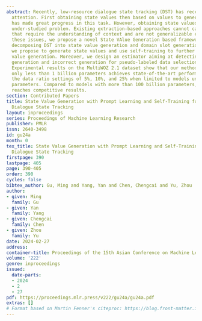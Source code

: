 ```yaml
---
abstract: Recently, low-resource dialogue state tracking (DST) has received increasing
  attention. First obtaining state values then based on values to generate slot types
  has made great progress in this task. However, obtaining state values is still an
  under-studied problem. Existing extraction-based approaches cannot capture values
  that require the understanding of context and are not generalizable either. To address
  these issues, we propose a novel State VAlue Generation based framework (SVAG),
  decomposing DST into state value generation and domain slot generation. Specifically,
  we propose to generate state values and use self-training to further improve state
  value generation. Moreover, we design an estimator aiming at detecting incomplete
  generation and incorrect generation for pseudo-labeled data selection during self-training.
  Experimental results on the MultiWOZ 2.1 dataset show that our method which has
  only less than 1 billion parameters achieves state-of-the-art performance under
  the data ratio settings of 5%, 10%, and 25% when limited to models under 100 billion
  parameters. Compared to models with more than 100 billion parameters, SVAG still
  reaches competitive results.
section: Contributed Papers
title: State Value Generation with Prompt Learning and Self-Training for Low-Resource
  Dialogue State Tracking
layout: inproceedings
series: Proceedings of Machine Learning Research
publisher: PMLR
issn: 2640-3498
id: gu24a
month: 0
tex_title: State Value Generation with Prompt Learning and Self-Training for Low-Resource
  Dialogue State Tracking
firstpage: 390
lastpage: 405
page: 390-405
order: 390
cycles: false
bibtex_author: Gu, Ming and Yang, Yan and Chen, Chengcai and Yu, Zhou
author:
- given: Ming
  family: Gu
- given: Yan
  family: Yang
- given: Chengcai
  family: Chen
- given: Zhou
  family: Yu
date: 2024-02-27
address:
container-title: Proceedings of the 15th Asian Conference on Machine Learning
volume: '222'
genre: inproceedings
issued:
  date-parts:
  - 2024
  - 2
  - 27
pdf: https://proceedings.mlr.press/v222/gu24a/gu24a.pdf
extras: []
# Format based on Martin Fenner's citeproc: https://blog.front-matter.io/posts/citeproc-yaml-for-bibliographies/
---
```

